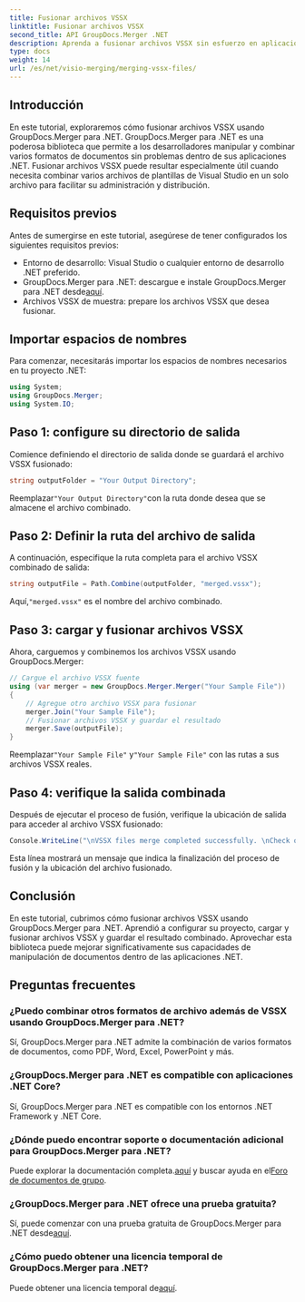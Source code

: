 ```yaml
---
title: Fusionar archivos VSSX
linktitle: Fusionar archivos VSSX
second_title: API GroupDocs.Merger .NET
description: Aprenda a fusionar archivos VSSX sin esfuerzo en aplicaciones .NET utilizando GroupDocs.Merger, mejorando la eficiencia de la gestión de documentos.
type: docs
weight: 14
url: /es/net/visio-merging/merging-vssx-files/
---
```

## Introducción
En este tutorial, exploraremos cómo fusionar archivos VSSX usando GroupDocs.Merger para .NET. GroupDocs.Merger para .NET es una poderosa biblioteca que permite a los desarrolladores manipular y combinar varios formatos de documentos sin problemas dentro de sus aplicaciones .NET. Fusionar archivos VSSX puede resultar especialmente útil cuando necesita combinar varios archivos de plantillas de Visual Studio en un solo archivo para facilitar su administración y distribución.
## Requisitos previos
Antes de sumergirse en este tutorial, asegúrese de tener configurados los siguientes requisitos previos:
- Entorno de desarrollo: Visual Studio o cualquier entorno de desarrollo .NET preferido.
-  GroupDocs.Merger para .NET: descargue e instale GroupDocs.Merger para .NET desde[aquí](https://releases.groupdocs.com/merger/net/).
- Archivos VSSX de muestra: prepare los archivos VSSX que desea fusionar.

## Importar espacios de nombres
Para comenzar, necesitarás importar los espacios de nombres necesarios en tu proyecto .NET:
```csharp
using System; 
using GroupDocs.Merger;
using System.IO;
```
## Paso 1: configure su directorio de salida
Comience definiendo el directorio de salida donde se guardará el archivo VSSX fusionado:
```csharp
string outputFolder = "Your Output Directory";
```
 Reemplazar`"Your Output Directory"`con la ruta donde desea que se almacene el archivo combinado.
## Paso 2: Definir la ruta del archivo de salida
A continuación, especifique la ruta completa para el archivo VSSX combinado de salida:
```csharp
string outputFile = Path.Combine(outputFolder, "merged.vssx");
```
 Aquí,`"merged.vssx"` es el nombre del archivo combinado.
## Paso 3: cargar y fusionar archivos VSSX
Ahora, carguemos y combinemos los archivos VSSX usando GroupDocs.Merger:
```csharp
// Cargue el archivo VSSX fuente
using (var merger = new GroupDocs.Merger.Merger("Your Sample File"))
{
    // Agregue otro archivo VSSX para fusionar
    merger.Join("Your Sample File");
    // Fusionar archivos VSSX y guardar el resultado
    merger.Save(outputFile);
}
```
 Reemplazar`"Your Sample File"` y`"Your Sample File"` con las rutas a sus archivos VSSX reales.
## Paso 4: verifique la salida combinada
Después de ejecutar el proceso de fusión, verifique la ubicación de salida para acceder al archivo VSSX fusionado:
```csharp
Console.WriteLine("\nVSSX files merge completed successfully. \nCheck output in {0}", outputFolder);
```
Esta línea mostrará un mensaje que indica la finalización del proceso de fusión y la ubicación del archivo fusionado.

## Conclusión
En este tutorial, cubrimos cómo fusionar archivos VSSX usando GroupDocs.Merger para .NET. Aprendió a configurar su proyecto, cargar y fusionar archivos VSSX y guardar el resultado combinado. Aprovechar esta biblioteca puede mejorar significativamente sus capacidades de manipulación de documentos dentro de las aplicaciones .NET.

## Preguntas frecuentes
### ¿Puedo combinar otros formatos de archivo además de VSSX usando GroupDocs.Merger para .NET?
Sí, GroupDocs.Merger para .NET admite la combinación de varios formatos de documentos, como PDF, Word, Excel, PowerPoint y más.
### ¿GroupDocs.Merger para .NET es compatible con aplicaciones .NET Core?
Sí, GroupDocs.Merger para .NET es compatible con los entornos .NET Framework y .NET Core.
### ¿Dónde puedo encontrar soporte o documentación adicional para GroupDocs.Merger para .NET?
 Puede explorar la documentación completa.[aquí](https://reference.groupdocs.com/merger/net/) y buscar ayuda en el[Foro de documentos de grupo](https://forum.groupdocs.com/c/merger/32).
### ¿GroupDocs.Merger para .NET ofrece una prueba gratuita?
 Sí, puede comenzar con una prueba gratuita de GroupDocs.Merger para .NET desde[aquí](https://releases.groupdocs.com/).
### ¿Cómo puedo obtener una licencia temporal de GroupDocs.Merger para .NET?
 Puede obtener una licencia temporal de[aquí](https://purchase.groupdocs.com/temporary-license/).
